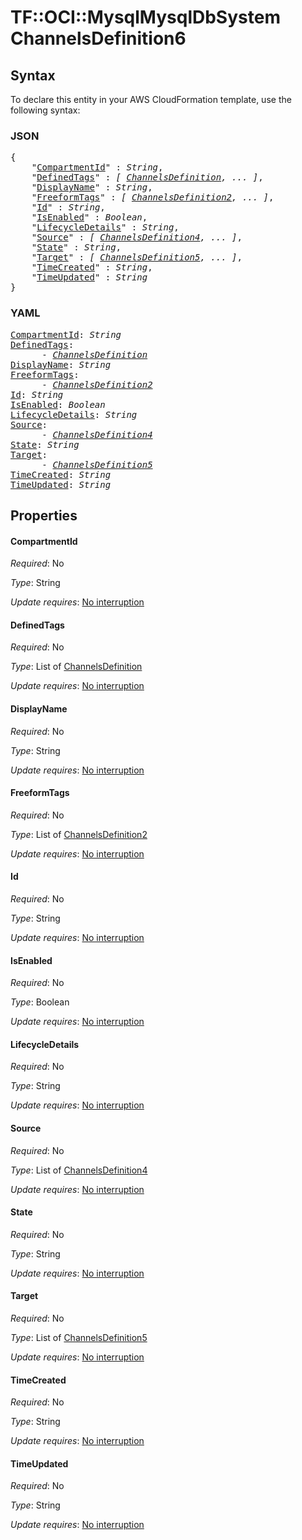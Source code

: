 # TF::OCI::MysqlMysqlDbSystem ChannelsDefinition6

## Syntax

To declare this entity in your AWS CloudFormation template, use the following syntax:

### JSON

<pre>
{
    "<a href="#compartmentid" title="CompartmentId">CompartmentId</a>" : <i>String</i>,
    "<a href="#definedtags" title="DefinedTags">DefinedTags</a>" : <i>[ <a href="channelsdefinition.md">ChannelsDefinition</a>, ... ]</i>,
    "<a href="#displayname" title="DisplayName">DisplayName</a>" : <i>String</i>,
    "<a href="#freeformtags" title="FreeformTags">FreeformTags</a>" : <i>[ <a href="channelsdefinition2.md">ChannelsDefinition2</a>, ... ]</i>,
    "<a href="#id" title="Id">Id</a>" : <i>String</i>,
    "<a href="#isenabled" title="IsEnabled">IsEnabled</a>" : <i>Boolean</i>,
    "<a href="#lifecycledetails" title="LifecycleDetails">LifecycleDetails</a>" : <i>String</i>,
    "<a href="#source" title="Source">Source</a>" : <i>[ <a href="channelsdefinition4.md">ChannelsDefinition4</a>, ... ]</i>,
    "<a href="#state" title="State">State</a>" : <i>String</i>,
    "<a href="#target" title="Target">Target</a>" : <i>[ <a href="channelsdefinition5.md">ChannelsDefinition5</a>, ... ]</i>,
    "<a href="#timecreated" title="TimeCreated">TimeCreated</a>" : <i>String</i>,
    "<a href="#timeupdated" title="TimeUpdated">TimeUpdated</a>" : <i>String</i>
}
</pre>

### YAML

<pre>
<a href="#compartmentid" title="CompartmentId">CompartmentId</a>: <i>String</i>
<a href="#definedtags" title="DefinedTags">DefinedTags</a>: <i>
      - <a href="channelsdefinition.md">ChannelsDefinition</a></i>
<a href="#displayname" title="DisplayName">DisplayName</a>: <i>String</i>
<a href="#freeformtags" title="FreeformTags">FreeformTags</a>: <i>
      - <a href="channelsdefinition2.md">ChannelsDefinition2</a></i>
<a href="#id" title="Id">Id</a>: <i>String</i>
<a href="#isenabled" title="IsEnabled">IsEnabled</a>: <i>Boolean</i>
<a href="#lifecycledetails" title="LifecycleDetails">LifecycleDetails</a>: <i>String</i>
<a href="#source" title="Source">Source</a>: <i>
      - <a href="channelsdefinition4.md">ChannelsDefinition4</a></i>
<a href="#state" title="State">State</a>: <i>String</i>
<a href="#target" title="Target">Target</a>: <i>
      - <a href="channelsdefinition5.md">ChannelsDefinition5</a></i>
<a href="#timecreated" title="TimeCreated">TimeCreated</a>: <i>String</i>
<a href="#timeupdated" title="TimeUpdated">TimeUpdated</a>: <i>String</i>
</pre>

## Properties

#### CompartmentId

_Required_: No

_Type_: String

_Update requires_: [No interruption](https://docs.aws.amazon.com/AWSCloudFormation/latest/UserGuide/using-cfn-updating-stacks-update-behaviors.html#update-no-interrupt)

#### DefinedTags

_Required_: No

_Type_: List of <a href="channelsdefinition.md">ChannelsDefinition</a>

_Update requires_: [No interruption](https://docs.aws.amazon.com/AWSCloudFormation/latest/UserGuide/using-cfn-updating-stacks-update-behaviors.html#update-no-interrupt)

#### DisplayName

_Required_: No

_Type_: String

_Update requires_: [No interruption](https://docs.aws.amazon.com/AWSCloudFormation/latest/UserGuide/using-cfn-updating-stacks-update-behaviors.html#update-no-interrupt)

#### FreeformTags

_Required_: No

_Type_: List of <a href="channelsdefinition2.md">ChannelsDefinition2</a>

_Update requires_: [No interruption](https://docs.aws.amazon.com/AWSCloudFormation/latest/UserGuide/using-cfn-updating-stacks-update-behaviors.html#update-no-interrupt)

#### Id

_Required_: No

_Type_: String

_Update requires_: [No interruption](https://docs.aws.amazon.com/AWSCloudFormation/latest/UserGuide/using-cfn-updating-stacks-update-behaviors.html#update-no-interrupt)

#### IsEnabled

_Required_: No

_Type_: Boolean

_Update requires_: [No interruption](https://docs.aws.amazon.com/AWSCloudFormation/latest/UserGuide/using-cfn-updating-stacks-update-behaviors.html#update-no-interrupt)

#### LifecycleDetails

_Required_: No

_Type_: String

_Update requires_: [No interruption](https://docs.aws.amazon.com/AWSCloudFormation/latest/UserGuide/using-cfn-updating-stacks-update-behaviors.html#update-no-interrupt)

#### Source

_Required_: No

_Type_: List of <a href="channelsdefinition4.md">ChannelsDefinition4</a>

_Update requires_: [No interruption](https://docs.aws.amazon.com/AWSCloudFormation/latest/UserGuide/using-cfn-updating-stacks-update-behaviors.html#update-no-interrupt)

#### State

_Required_: No

_Type_: String

_Update requires_: [No interruption](https://docs.aws.amazon.com/AWSCloudFormation/latest/UserGuide/using-cfn-updating-stacks-update-behaviors.html#update-no-interrupt)

#### Target

_Required_: No

_Type_: List of <a href="channelsdefinition5.md">ChannelsDefinition5</a>

_Update requires_: [No interruption](https://docs.aws.amazon.com/AWSCloudFormation/latest/UserGuide/using-cfn-updating-stacks-update-behaviors.html#update-no-interrupt)

#### TimeCreated

_Required_: No

_Type_: String

_Update requires_: [No interruption](https://docs.aws.amazon.com/AWSCloudFormation/latest/UserGuide/using-cfn-updating-stacks-update-behaviors.html#update-no-interrupt)

#### TimeUpdated

_Required_: No

_Type_: String

_Update requires_: [No interruption](https://docs.aws.amazon.com/AWSCloudFormation/latest/UserGuide/using-cfn-updating-stacks-update-behaviors.html#update-no-interrupt)

